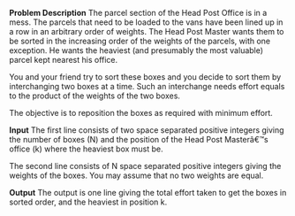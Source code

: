 **Problem Description**
The parcel section of the Head Post Office is in a mess.  The parcels that need to be loaded to the vans have been lined up in a row in an arbitrary order of weights.  The Head Post Master wants them to be sorted in the increasing order of the weights of the parcels, with one exception.  He wants the heaviest (and presumably the most valuable) parcel kept nearest his office.

 You and your friend try to sort these boxes and you decide to sort them by interchanging two boxes at a time.  Such an interchange needs effort equals to the product of the weights of the two boxes. 

The objective is to reposition the boxes as required with minimum effort.

**Input**
The first line consists of two space separated positive integers giving the number of boxes (N) and the position of the Head Post Masterâ€™s office (k) where the heaviest box must be.

The second line consists of N space separated positive integers giving the weights of the boxes.  You may assume that no two weights are equal.

**Output**
The output is one line giving the total effort taken to get the boxes in sorted order, and the heaviest in position k.

